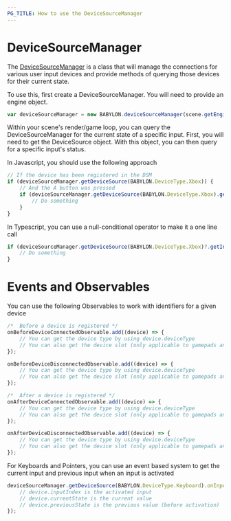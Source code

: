 ```yaml
---
PG_TITLE: How to use the DeviceSourceManager
---
```


# DeviceSourceManager
The [DeviceSourceManager](https://doc.babylonjs.com/api/classes/babylon.devicesourcemanager) is a class that will manage the connections for various user input devices and provide methods of querying those devices for their current state.

To use this, first create a DeviceSourceManager.  You will need to provide an engine object.
```javascript
var deviceSourceManager = new BABYLON.deviceSourceManager(scene.getEngine());
```

Within your scene's render/game loop, you can query the DeviceSourceManager for the current state of a specific input.  First, you will need to get the DeviceSource object.  With this object, you can then query for a specific input's status.

In Javascript, you should use the following approach
```javascript
// If the device has been registered in the DSM
if (deviceSourceManager.getDeviceSource(BABYLON.DeviceType.Xbox)) {
    // And the A button was pressed
    if (deviceSourceManager.getDeviceSource(BABYLON.DeviceType.Xbox).getInput(BABYLON.XboxInput.A) ==  1) {
        // Do something
    }
}
```

In Typescript, you can use a null-conditional operator to make it a one line call
```javascript
if (deviceSourceManager.getDeviceSource(BABYLON.DeviceType.Xbox)?.getInput(BABYLON.XboxInput.A) ==  1) {
    // Do something
}
```

# Events and Observables
You can use the following Observables to work with identifiers for a given device
```javascript
/*  Before a device is registered */
onBeforeDeviceConnectedObservable.add((device) => {
    // You can get the device type by using device.deviceType
    // You can also get the device slot (only applicable to gamepads and touch) by using device.deviceSlot
});

onBeforeDeviceDisconnectedObservable.add((device) => {
    // You can get the device type by using device.deviceType
    // You can also get the device slot (only applicable to gamepads and touch) by using device.deviceSlot
});

/*  After a device is registered */
onAfterDeviceConnectedObservable.add((device) => {
    // You can get the device type by using device.deviceType
    // You can also get the device slot (only applicable to gamepads and touch) by using device.deviceSlot
});

onAfterDeviceDisconnectedObservable.add((device) => {
    // You can get the device type by using device.deviceType
    // You can also get the device slot (only applicable to gamepads and touch) by using device.deviceSlot
});
```

For Keyboards and Pointers, you can use an event based system to get the current input and previous input when an input is activated
```javascript
deviceSourceManager.getDeviceSource(BABYLON.DeviceType.Keyboard).onInputChangedObservable.add((device) => {
    // device.inputIndex is the activated input
    // device.currentState is the current value
    // device.previousState is the previous value (before activation)
});
```